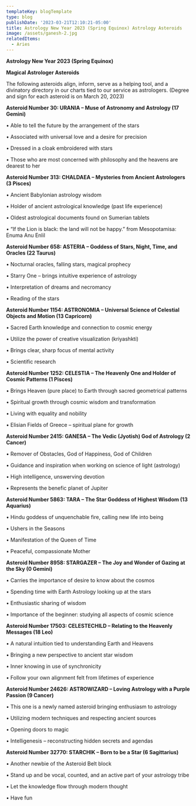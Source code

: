 ```yaml
---
templateKey: blogTemplate
type: blog
publishDate: '2023-03-21T12:10:21-05:00'
title: Astrology New Year 2023 (Spring Equinox) Astrology Asteroids
image: /assets/ganesh-2.jpg
relatedItems:
  - Aries
---
```

**Astrology New Year 2023 (Spring Equinox)**

**Magical Astrologer Asteroids**

The following asteroids align, inform, serve as a helping tool, and a divinatory directory in our charts tied to our service as astrologers. (Degree and sign for each asteroid is on March 20, 2023)



**Asteroid Number 30: URANIA – Muse of Astronomy and Astrology (17 Gemini)**



•	Able to tell the future by the arrangement of the stars

•	Associated with universal love and a desire for precision

•	Dressed in a cloak embroidered with stars

•	Those who are most concerned with philosophy and the heavens are dearest to her





**Asteroid Number 313: CHALDAEA – Mysteries from Ancient Astrologers (3 Pisces)**

•	Ancient Babylonian astrology wisdom

•	Holder of ancient astrological knowledge (past life experience)

•	Oldest astrological documents found on Sumerian tablets

•	“If the Lion is black: the land will not be happy.” from Mesopotamisa: Enuma Anu Enlil



**Asteroid Number 658: ASTERIA – Goddess of Stars, Night, Time, and Oracles (22 Taurus)**

•	Nocturnal oracles, falling stars, magical prophecy

•	Starry One – brings intuitive experience of astrology

•	Interpretation of dreams and necromancy

•	Reading of the stars

**Asteroid Number 1154: ASTRONOMIA – Universal Science of Celestial Objects and Motion (13 Capricorn)**

•	Sacred Earth knowledge and connection to cosmic energy

•	Utilize the power of creative visualization (kriyashkti)

•	Brings clear, sharp focus of mental activity

•	Scientific research

**Asteroid Number 1252: CELESTIA – The Heavenly One and Holder of Cosmic Patterns (1 Pisces)**

•	Brings Heaven (pure place) to Earth through sacred geometrical patterns

•	Spiritual growth through cosmic wisdom and transformation

•	Living with equality and nobility

•	Elisian Fields of Greece – spiritual plane for growth

**Asteroid Number 2415: GANESA – The Vedic (Jyotish) God of Astrology (2 Cancer)**

•	Remover of Obstacles, God of Happiness, God of Children

•	Guidance and inspiration when working on science of light (astrology)

•	High intelligence, unswerving devotion

•	Represents the benefic planet of Jupiter

**Asteroid Number 5863: TARA – The Star Goddess of Highest Wisdom (13 Aquarius)**

•	Hindu goddess of unquenchable fire, calling new life into being

•	Ushers in the Seasons

•	Manifestation of the Queen of Time

•	Peaceful, compassionate Mother

**Asteroid Number 8958: STARGAZER – The Joy and Wonder of Gazing at the Sky (0 Gemini)**

•	Carries the importance of desire to know about the cosmos

•	Spending time with Earth Astrology looking up at the stars

•	Enthusiastic sharing of wisdom

•	Importance of the beginner: studying all aspects of cosmic science

**Asteroid Number 17503: CELESTECHILD – Relating to the Heavenly Messages (18 Leo)**

•	A natural intuition tied to understanding Earth and Heavens

•	Bringing a new perspective to ancient star wisdom

•	Inner knowing in use of synchronicity

•	Follow your own alignment felt from lifetimes of experience







**Asteroid Number 24626: ASTROWIZARD – Loving Astrology with a Purple Passion (9 Cancer)**

•	This one is a newly named asteroid bringing enthusiasm to astrology

•	Utilizing modern techniques and respecting ancient sources

•	Opening doors to magic 

•	Intelligenesis – reconstructing hidden secrets and agendas

**Asteroid Number 32770: STARCHIK – Born to be a Star (6 Sagittarius)**

•	Another newbie of the Asteroid Belt block

•	Stand up and be vocal, counted, and an active part of your astrology tribe

•	Let the knowledge flow through modern thought

•	Have fun
